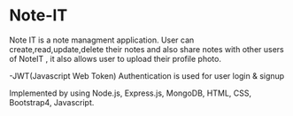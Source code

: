 # Note-IT
Note IT is a note managment application.
User can create,read,update,delete their notes and also share notes with other users of NoteIT , it also allows user to upload their profile photo.

-JWT(Javascript Web Token) Authentication is used for user login & signup

Implemented by using Node.js, Express.js, MongoDB, HTML, CSS, Bootstrap4, Javascript.

